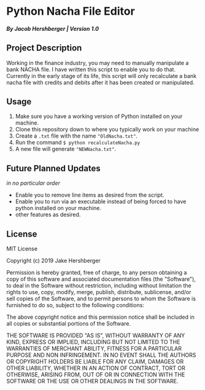 
# Python Nacha File Editor

##### By Jacob Hershberger | Version 1.0

  

## Project Description

Working in the finance industry, you may need to manually manipulate a bank NACHA file. I have written this script to enable you to do that. Currently in the early stage of its life, this script will only recalculate a bank nacha file with credits and debits after it has been created or manipulated.

  

## Usage

 1. Make sure you have a working version of Python installed on your machine.
 2. Clone this repository down to where you typically work on your machine
 3. Create a `.txt` file with the name `"OldNacha.txt"`.
 4. Run the command `$ python recalculateNacha.py` 
 5. A new file will generate `"NEWNacha.txt"`.

## Future Planned Updates
*in no particular order*
 - Enable you to remove line items as desired from the script.
 - Enable you to run via an executable instead of being forced to have python installed on your machine.
 - other features as desired.

## License 
MIT License

Copyright (c) 2019 Jake Hershberger

Permission is hereby granted, free of charge, to any person obtaining a copy of this software and associated documentation files (the "Software"), to deal in the Software without restriction, including without limitation the rights to use, copy, modify, merge, publish, distribute, sublicense, and/or sell copies of the Software, and to permit persons to whom the Software is furnished to do so, subject to the following conditions:

The above copyright notice and this permission notice shall be included in all copies or substantial portions of the Software.

THE SOFTWARE IS PROVIDED "AS IS", WITHOUT WARRANTY OF ANY KIND, EXPRESS OR
IMPLIED, INCLUDING BUT NOT LIMITED TO THE WARRANTIES OF MERCHANT ABILITY,
FITNESS FOR A PARTICULAR PURPOSE AND NON INFRINGEMENT. IN NO EVENT SHALL THE
AUTHORS OR COPYRIGHT HOLDERS BE LIABLE FOR ANY CLAIM, DAMAGES OR OTHER
LIABILITY, WHETHER IN AN ACTION OF CONTRACT, TORT OR OTHERWISE, ARISING FROM,
OUT OF OR IN CONNECTION WITH THE SOFTWARE OR THE USE OR OTHER DEALINGS IN THE
SOFTWARE.
